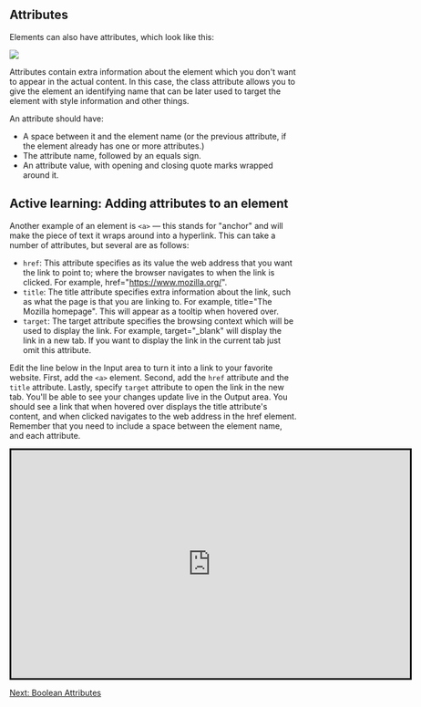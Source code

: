 ## Attributes

Elements can also have attributes, which look like this:

![](https://mdn.mozillademos.org/files/9345/grumpy-cat-attribute-small.png)

Attributes contain extra information about the element which you don't want to appear in the actual content. In this case, the class attribute allows you to give the element an identifying name that can be later used to target the element with style information and other things.

An attribute should have:

- A space between it and the element name (or the previous attribute, if the element already has one or more attributes.)
- The attribute name, followed by an equals sign.
- An attribute value, with opening and closing quote marks wrapped around it.

## Active learning: Adding attributes to an element

Another example of an element is `<a>` — this stands for "anchor" and will make the piece of text it wraps around into a hyperlink. This can take a number of attributes, but several are as follows:

- `href`: This attribute specifies as its value the web address that you want the link to point to; where the browser navigates to when the link is clicked. For example, href="https://www.mozilla.org/".
- `title`: The title attribute specifies extra information about the link, such as what the page is that you are linking to. For example, title="The Mozilla homepage". This will appear as a tooltip when hovered over.
- `target`: The target attribute specifies the browsing context which will be used to display the link. For example, target="\_blank" will display the link in a new tab. If you want to display the link in the current tab just omit this attribute.

Edit the line below in the Input area to turn it into a link to your favorite website. First, add the `<a>` element. Second, add the `href` attribute and the `title` attribute. Lastly, specify `target` attribute to open the link in the new tab. You'll be able to see your changes update live in the Output area. You should see a link that when hovered over displays the title attribute's content, and when clicked navigates to the web address in the href element. Remember that you need to include a space between the element name, and each attribute.

<iframe src="https://mdn.mozillademos.org/en-US/docs/Learn/HTML/Introduction_to_HTML/Getting_started$samples/Playable_code2?revision=1430258" height="400" width="700" id="frame_Playable_code2" class="live-sample-frame hide-codepen-jsfiddle" frameborder="0" style="border: 3px solid black"></iframe>

[Next: Boolean Attributes](./08)
